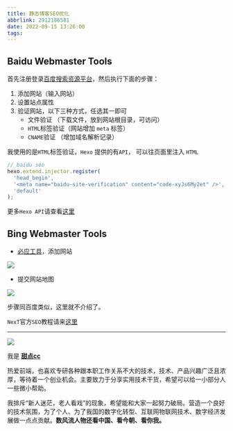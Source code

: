 ```yaml
---
title: 静态博客SEO优化
abbrlink: 2912186581
date: 2022-09-15 13:26:00
tags:
---
```


## Baidu Webmaster Tools

首先注册登录[百度搜索资源平台](https://ziyuan.baidu.com/site/#/)，然后执行下面的步骤：

1. 添加网站（输入网站）
2. 设置站点属性
3. 验证网站，以下三种方式，任选其一即可
   - 文件验证 （下载文件，放到网站根目录，可访问）
   - `HTML`标签验证（网站增加 `meta` 标签）
   - `CNAME`验证 （增加域名解析记录）

我使用的是`HTML`标签验证，`Hexo` 提供的有`API`， 可以往页面里注入 `HTML`

```js
// baidu seo
hexo.extend.injector.register(
  'head_begin',
  '<meta name="baidu-site-verification" content="code-xyJs6My2et" />',
  'default'
);
```

更多`Hexo API`请查看[这里](https://hexo.io/api/injector)


## Bing Webmaster Tools

- [必应工具](https://www.bing.com/webmasters)，添加网站

![](https://pic.imgdb.cn/item/6322ba7916f2c2beb1bed61e.jpg)

- 提交网站地图

![](https://pic.imgdb.cn/item/6322bc9716f2c2beb1c1a6db.jpg)

步骤同百度类似，这里就不介绍了。

`NexT`官方`SEO`教程请来[这里](https://theme-next.js.org/docs/theme-settings/seo.html)

---


![](https://cdn.jsdelivr.net/gh/all-smile/nav@1.0.7/static/images/wind_girl.webp)


我是 [**甜点cc**](https://home.i-xiao.space/)

热爱前端，也喜欢专研各种跟本职工作关系不大的技术，技术、产品兴趣广泛且浓厚，等待着一个创业机会。主要致力于分享实用技术干货，希望可以给一小部分人一些微小帮助。

我排斥“新人迷茫，老人看戏”的现象，希望能和大家一起努力破局。营造一个良好的技术氛围，为了个人、为了我国的数字化转型、互联网物联网技术、数字经济发展做一点点贡献。**数风流人物还看中国、看今朝、看你我。**